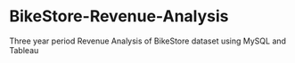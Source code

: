 # BikeStore-Revenue-Analysis
Three year period Revenue Analysis of BikeStore dataset using MySQL and Tableau
